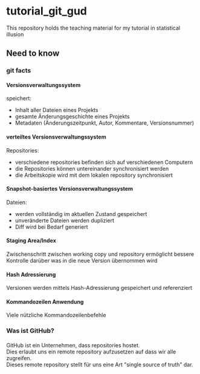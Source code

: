 # tutorial_git_gud
This repository holds the teaching material for my tutorial in statistical illusion

## Need to know

### git facts

#### Versionsverwaltungssystem

speichert:
- Inhalt aller Dateien eines Projekts
- gesamte Änderungsgeschichte eines Projekts
- Metadaten (Änderungszeitpunkt, Autor, Kommentare, Versionsnummer)

#### verteiltes Versionsverwaltungssystem

Repositories:
- verschiedene repositories befinden sich auf verschiedenen Computern
- die Repositories können untereinander synchronisiert werden
- die Arbeitskopie wird mit dem lokalen repository synchronisiert

#### Snapshot-basiertes Versionsverwaltungssystem

Dateien:
- werden vollständig im aktuellen Zustand gespeichert
- unveränderte Dateien werden dupliziert
- Diff wird bei Bedarf generiert

#### Staging Area/Index

Zwischenschritt zwischen working copy und repository
ermöglicht bessere Kontrolle darüber was in die neue Version übernommen wird

#### Hash Adressierung

Versionen werden mittels Hash-Adressierung gespeichert und referenziert

#### Kommandozeilen Anwendung

Viele nützliche Kommandozeilenbefehle

### Was ist GitHub?

####

<p>GitHub ist ein Unternehmen, dass repositories hostet.<br>
Dies erlaubt uns ein remote repository aufzusetzen auf dass wir alle zugreifen.<br>
Dieses remote repository stellt für uns eine Art "single source of truth" dar.</p>